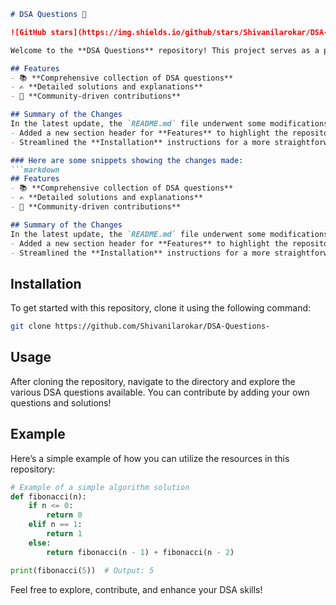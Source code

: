```markdown
# DSA Questions 🚀

![GitHub stars](https://img.shields.io/github/stars/Shivanilarokar/DSA-Questions-?style=social) ![Forks](https://img.shields.io/github/forks/Shivanilarokar/DSA-Questions-?style=social)

Welcome to the **DSA Questions** repository! This project serves as a platform for developers and learners to practice and enhance their skills in Data Structures and Algorithms (DSA). This repository is designed to help you improve your understanding of various data structures and algorithms through a collection of questions and solutions.

## Features
- 📚 **Comprehensive collection of DSA questions**
- ✍️ **Detailed solutions and explanations**
- 🤝 **Community-driven contributions**

## Summary of the Changes
In the latest update, the `README.md` file underwent some modifications to improve clarity and conciseness:
- Added a new section header for **Features** to highlight the repository's capabilities.
- Streamlined the **Installation** instructions for a more straightforward approach.

### Here are some snippets showing the changes made:
```markdown
## Features
- 📚 **Comprehensive collection of DSA questions**
- ✍️ **Detailed solutions and explanations**
- 🤝 **Community-driven contributions**

## Summary of the Changes
In the latest update, the `README.md` file underwent some modifications to improve clarity and conciseness:
- Added a new section header for **Features** to highlight the repository's capabilities.
- Streamlined the **Installation** instructions for a more straightforward approach.
```

## Installation
To get started with this repository, clone it using the following command:
```bash
git clone https://github.com/Shivanilarokar/DSA-Questions-
```

## Usage
After cloning the repository, navigate to the directory and explore the various DSA questions available. You can contribute by adding your own questions and solutions!

## Example
Here’s a simple example of how you can utilize the resources in this repository:
```python
# Example of a simple algorithm solution
def fibonacci(n):
    if n <= 0:
        return 0
    elif n == 1:
        return 1
    else:
        return fibonacci(n - 1) + fibonacci(n - 2)

print(fibonacci(5))  # Output: 5
```

Feel free to explore, contribute, and enhance your DSA skills!
```